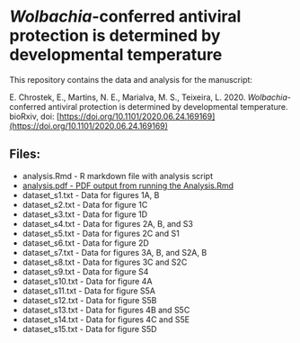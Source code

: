 # *Wolbachia*-conferred antiviral protection is determined by developmental temperature

This repository contains the data and analysis for the manuscript:  

E. Chrostek, E.,  Martins, N. E., Marialva, M. S., Teixeira, L. 2020. *Wolbachia*-conferred antiviral protection is determined by developmental temperature. bioRxiv, doi: [https://doi.org/10.1101/2020.06.24.169169](https://doi.org/10.1101/2020.06.24.169169)

## Files:
* analysis.Rmd - R markdown file with analysis script
* [analysis.pdf - PDF output from running the Analysis.Rmd](https://github.com/lteixeira/Wolbachia_antiviral_protection_and_developmental_temperature/blob/main/Analysis.pdf)
* dataset_s1.txt - Data for figures 1A, B
* dataset_s2.txt - Data for figure 1C
* dataset_s3.txt - Data for figure 1D
* dataset_s4.txt - Data for figures 2A, B, and S3
* dataset_s5.txt - Data for figures 2C and S1
* dataset_s6.txt - Data for figure 2D
* dataset_s7.txt - Data for figures 3A, B, and S2A, B
* dataset_s8.txt - Data for figures 3C and S2C
* dataset_s9.txt - Data for figure S4
* dataset_s10.txt - Data for figure 4A
* dataset_s11.txt - Data for figure S5A
* dataset_s12.txt - Data for figure S5B
* dataset_s13.txt - Data for figures 4B and S5C
* dataset_s14.txt - Data for figures 4C and S5E
* dataset_s15.txt - Data for figure S5D

